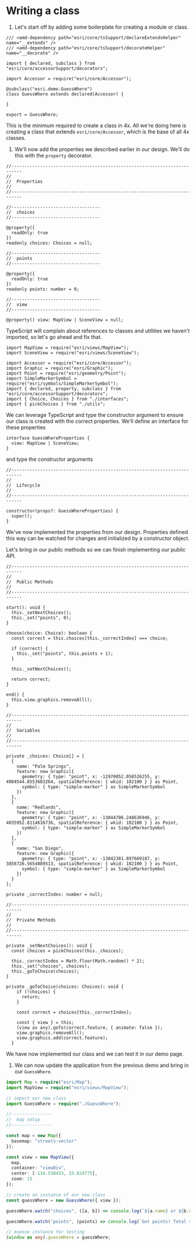 # Writing a class

1.  Let's start off by adding some boilerplate for creating a module or class.

```
/// <amd-dependency path="esri/core/tsSupport/declareExtendsHelper" name="__extends" />
/// <amd-dependency path="esri/core/tsSupport/decorateHelper" name="__decorate" />

import { declared, subclass } from "esri/core/accessorSupport/decorators";

import Accessor = require("esri/core/Accessor");

@subclass("esri.demo.GuessWhere")
class GuessWhere extends declared(Accessor) {

}

export = GuessWhere;
```

This is the minimum required to create a class in 4x. All we're doing here is creating a class that extends `esri/core/Accessor`, which is the base of all 4x classes.

1.  We'll now add the properties we described earlier in our design. We'll do this with the `property` decorator.

```tsx
//--------------------------------------------------------------------------
//
//  Properties
//
//--------------------------------------------------------------------------

//----------------------------------
//  choices
//----------------------------------

@property({
  readOnly: true
})
readonly choices: Choices = null;

//----------------------------------
//  points
//----------------------------------

@property({
  readOnly: true
})
readonly points: number = 0;

//----------------------------------
//  view
//----------------------------------

@property() view: MapView | SceneView = null;
```

TypeScript will complain about references to classes and utilities we haven't imported, so let's go ahead and fix that.

```tsx
import MapView = require("esri/views/MapView");
import SceneView = require("esri/views/SceneView");

import Accessor = require("esri/core/Accessor");
import Graphic = require("esri/Graphic");
import Point = require("esri/geometry/Point");
import SimpleMarkerSymbol = require("esri/symbols/SimpleMarkerSymbol");
import { declared, property, subclass } from "esri/core/accessorSupport/decorators";
import { Choice, Choices } from "./interfaces";
import { pickChoices } from "./utils";
```

We can leverage TypeScript and type the constructor argument to ensure our class is created with the correct properties. We'll define an interface for these properties

```tsx
interface GuessWhereProperties {
  view: MapView | SceneView;
}
```

and type the constructor arguments

```tsx
//--------------------------------------------------------------------------
//
//  Lifecycle
//
//--------------------------------------------------------------------------

constructor(props?: GuessWhereProperties) {
  super();
}
```

We've now implemented the properties from our design. Properties defined this way can be watched for changes and initialized by a constructor object.

Let's bring in our public methods so we can finish implementing our public API.

```tsx
//--------------------------------------------------------------------------
//
//  Public Methods
//
//--------------------------------------------------------------------------

start(): void {
  this._setNextChoices();
  this._set("points", 0);
}

choose(choice: Choice): boolean {
  const correct = this.choices[this._correctIndex] === choice;

  if (correct) {
    this._set("points", this.points + 1);
  }

  this._setNextChoices();

  return correct;
}

end() {
  this.view.graphics.removeAll();
}
```

```tsx
//--------------------------------------------------------------------------
//
//  Variables
//
//--------------------------------------------------------------------------

private _choices: Choice[] = [
  {
    name: "Palm Springs",
    feature: new Graphic({
      geometry: { type: "point", x: -12970052.058526255, y: 4004544.8553683264, spatialReference: { wkid: 102100 } } as Point,
      symbol: { type: "simple-marker" } as SimpleMarkerSymbol
    })
  },
  {
    name: "Redlands",
    feature: new Graphic({
      geometry: { type: "point", x: -13044706.248636946, y: 4035952.8114616736, spatialReference: { wkid: 102100 } } as Point,
      symbol: { type: "simple-marker" } as SimpleMarkerSymbol
    })
  },
  {
    name: "San Diego",
    feature: new Graphic({
      geometry: { type: "point", x: -13042381.897669187, y: 3856726.5654889513, spatialReference: { wkid: 102100 } } as Point,
      symbol: { type: "simple-marker" } as SimpleMarkerSymbol
    })
  }
];

private _correctIndex: number = null;

//--------------------------------------------------------------------------
//
//  Private Methods
//
//--------------------------------------------------------------------------

private _setNextChoices(): void {
  const choices = pickChoices(this._choices);

  this._correctIndex = Math.floor(Math.random() * 2);
  this._set("choices", choices);
  this._goToChoice(choices);
}

private _goToChoice(choices: Choices): void {
    if (!choices) {
      return;
    }

    const correct = choices[this._correctIndex];

    const { view } = this;
    (view as any).goTo(correct.feature, { animate: false });
    view.graphics.removeAll();
    view.graphics.add(correct.feature);
  }
```

We have now implemented our class and we can test it in our demo page.

1.  We can now update the application from the previous demo and bring in our `GuessWhere`.

```ts
import Map = require("esri/Map");
import MapView = require("esri/views/MapView");

// import our new class
import GuessWhere = require("./GuessWhere");

//----------------
//  map setup
//----------------

const map = new Map({
  basemap: "streets-vector"
});

const view = new MapView({
  map,
  container: "viewDiv",
  center: [-116.538433, 33.824775],
  zoom: 15
});

// create an instance of our new class
const guessWhere = new GuessWhere({ view });

guessWhere.watch("choices", ([a, b]) => console.log(`${a.name} or ${b.name}?`));

guessWhere.watch("points", (points) => console.log(`Got points! Total score: ${points}`));

// expose instance for testing
(window as any).guessWhere = guessWhere;
```
